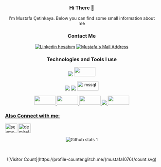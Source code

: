 <div align="center">

### Hi There 👋
<p>I'm  Mustafa Çetinkaya. Below you can find some small information about me</p>

<div align="center">
<h3> Contact Me </h3>
  <a href="https://www.linkedin.com/in/mustafacetinkaya67/" target="_blank" rel="nofollow"><img alt="Linkedin hesabım" src="https://img.shields.io/badge/LinkedIn-0077B5?style=for-the-badge&logo=linkedin&logoColor=white" /></a>
  <a href="mailto:mustafacetinkayaa67@gmail.com" target="_blank" rel="nofollow"><img alt="Mustafa's Mail Address" src="https://img.shields.io/badge/Gmail-D14836?style=for-the-badge&logo=gmail&logoColor=white" /></a>
 
  
 <h3>Technologies and Tools I use</h3>
 <p align="center">
<img src="https://img.shields.io/badge/C%23-239120?style=for-the-badge&logo=c-sharp&logoColor=white"></img>


<img src="https://cdn.jsdelivr.net/gh/devicons/devicon/icons/apple/apple-original.svg" width="70" height="30px" />
          
          

<img src="https://img.shields.io/badge/Microsoft_SQL_Server-CC2927?style=for-the-badge&logo=microsoft-sql-server&logoColor=white"></img>
<img src="https://img.shields.io/badge/Windows-0078D6?style=for-the-badge&logo=windows&logoColor=white"></img>
<img src="https://w7.pngwing.com/pngs/244/430/png-transparent-microsoft-sql-server-sql-server-management-studio-database-server-microsoft-angle-text-triangle-thumbnail.png" alt="mssql" width="70" height="30px" /> </a> <a href="https://www.mysql.com/" target="_blank"> 
 
    

<img src="https://cdn.jsdelivr.net/gh/devicons/devicon/icons/python/python-original.svg" width="70" height="30px" />
          
  
<img src="https://cdn.jsdelivr.net/gh/devicons/devicon/icons/sqlite/sqlite-original-wordmark.svg" width="70" height="30px" />
          

<img src="https://cdn.jsdelivr.net/gh/devicons/devicon/icons/swift/swift-original-wordmark.svg" width="70" height="30px"/>
          
<img src="https://img.shields.io/badge/git-%23F05033.svg?style=for-the-badge&logo=git&logoColor=white"/>
  
<img src="https://cdn.jsdelivr.net/gh/devicons/devicon/icons/react/react-original-wordmark.svg" width="70" height="30px"/>
          
  
  
  <div align="center">

<h3 align="left">Also Connect with me:</h3>
<p align="left">
<a href="https://twitter.com/mustafactnkyaaa" target="blank"><img align="center" src="https://raw.githubusercontent.com/rahuldkjain/github-profile-readme-generator/master/src/images/icons/Social/twitter.svg" alt="sevmoykudemirel" height="30" width="40" /></a>
<a href="https://instagram.com/mutiefendi" target="blank"><img align="center" src="https://raw.githubusercontent.com/rahuldkjain/github-profile-readme-generator/master/src/images/icons/Social/instagram.svg" alt="demirelsoyku" height="30" width="40" /></a>
</p>

![Github stats 1](https://github-readme-stats.vercel.app/api?username=mustafa1076&show_icons=true&theme=gradient) 
    
 <br>
<br>
![Visitor Count](https://profile-counter.glitch.me/{mustafa1076}/count.svg)

                  

